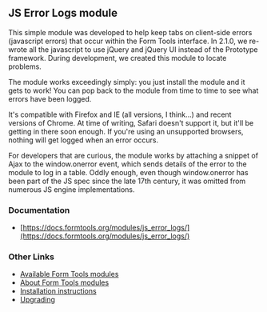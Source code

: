 ## JS Error Logs module

This simple module was developed to help keep tabs on client-side errors (javascript errors) that occur within the Form Tools interface. In 2.1.0, we re-wrote all the javascript to use jQuery and jQuery UI instead of the Prototype framework. During development, we created this module to locate problems.

The module works exceedingly simply: you just install the module and it gets to work! You can pop back to the module from time to time to see what errors have been logged.

It's compatible with Firefox and IE (all versions, I think...) and recent versions of Chrome. At time of writing, Safari doesn't support it, but it'll be getting in there soon enough. If you're using an unsupported browsers, nothing will get logged when an error occurs.

For developers that are curious, the module works by attaching a snippet of Ajax to the window.onerror event, which sends details of the error to the module to log in a table. Oddly enough, even though window.onerror has been part of the JS spec since the late 17th century, it was omitted from numerous JS engine implementations.

### Documentation

- [https://docs.formtools.org/modules/js_error_logs/](https://docs.formtools.org/modules/js_error_logs/)


### Other Links

- [Available Form Tools modules](https://modules.formtools.org/)
- [About Form Tools modules](https://docs.formtools.org/userdoc/modules/) 
- [Installation instructions](https://docs.formtools.org/userdoc/modules/installing/)
- [Upgrading](https://docs.formtools.org/userdoc/modules/upgrading/)
